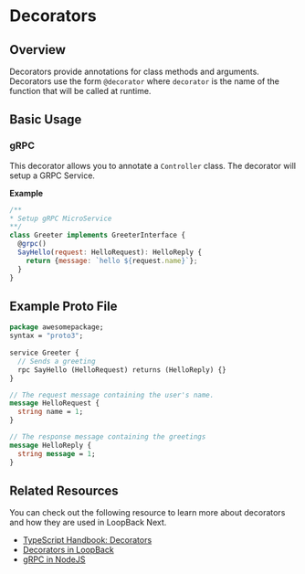 # Decorators

## Overview

Decorators provide annotations for class methods and arguments. Decorators use the form `@decorator` where `decorator` is the name of the function that will be called at runtime.

## Basic Usage

### gRPC

This decorator allows you to annotate a `Controller` class. The decorator will setup a GRPC Service.

**Example**
````js
/**
* Setup gRPC MicroService
**/
class Greeter implements GreeterInterface {
  @grpc()
  SayHello(request: HelloRequest): HelloReply {
    return {message: `hello ${request.name}`};
  }
}
````

## Example Proto File

````proto
package awesomepackage;
syntax = "proto3";
 
service Greeter {
  // Sends a greeting
  rpc SayHello (HelloRequest) returns (HelloReply) {}
}

// The request message containing the user's name.
message HelloRequest {
  string name = 1;
}

// The response message containing the greetings
message HelloReply {
  string message = 1;
}
````

## Related Resources

You can check out the following resource to learn more about decorators and how they are used in LoopBack Next.

- [TypeScript Handbook: Decorators](https://www.typescriptlang.org/docs/handbook/decorators.html)
- [Decorators in LoopBack](http://loopback.io/doc/en/lb4/Decorators.html)
- [gRPC in NodeJS](https://grpc.io/docs/quickstart/node.html)

